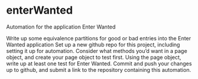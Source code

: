# enterWanted
Automation for the application Enter Wanted

Write up some equivalence partitions for good or bad entries into the Enter Wanted application
Set up a new github repo for this project, including setting it up for automation.
Consider what methods you’d want in a page object, and create your page object to test first.
Using the page object, write up at least one test for Enter Wanted.
Commit and push your changes up to github, and submit a link to the repository containing this automation.
